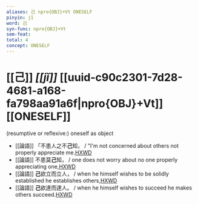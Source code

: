 ```yaml
---
aliases: 己 npro{OBJ}+Vt ONESELF
pinyin: jǐ
word: 己
syn-func: npro{OBJ}+Vt
sem-feat: 
total: 4
concept: ONESELF 
---
```

# [[己]] *[[jǐ]]*  [[uuid-c90c2301-7d28-4681-a168-fa798aa91a6f|npro{OBJ}+Vt]] [[ONESELF]]
(resumptive or reflexive:) oneself as object
 - [[論語]] 「不患人之不**己**知， / "I'm not concerned about others not properly appreciate me.[HXWD](https://hxwd.org/textview.html?location=KR1h0004_tls_001-17a.3)
 - [[論語]] 不患莫**己**知， / one does not worry about no one properly appreciating one,[HXWD](https://hxwd.org/textview.html?location=KR1h0004_tls_004-14a.5)
 - [[論語]] **己**欲立而立人， / when he himself wishes to be solidly established he establishes others,[HXWD](https://hxwd.org/textview.html?location=KR1h0004_tls_006-37a.11)
 - [[論語]] **己**欲達而達人。 / when he himself wishes to succeed he makes others succeed.[HXWD](https://hxwd.org/textview.html?location=KR1h0004_tls_006-37a.12)